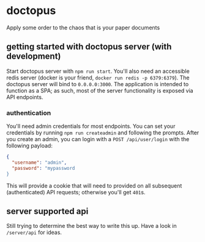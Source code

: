 # doctopus

Apply some order to the chaos that is your paper documents

## getting started with doctopus server (with development)

Start doctopus server with `npm run start`.  You'll also need an accessible redis server (docker is your friend, `docker run redis -p 6379:6379`).  The doctopus server will bind to `0.0.0.0:3000`.  The application is intended to function as a SPA; as such, most of the server functionality is exposed via API endpoints.

### authentication

You'll need admin credentials for most endpoints.  You can set your credentials by running `npm run createadmin` and following the prompts.  After you create an admin, you can login with a `POST /api/user/login` with the following payload:

```json
{
  "username": "admin",
  "password": "mypassword
}
```

This will provide a cookie that will need to provided on all subsequent (authenticated) API requests; otherwise you'll get `401`s.

## server supported api

Still trying to determine the best way to write this up.  Have a look in `/server/api` for ideas.